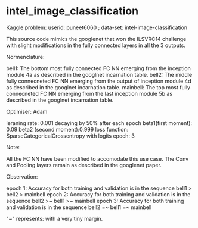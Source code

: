# intel_image_classification
Kaggle problem: userid: puneet6060 ; data-set: intel-image-classification

This source code mimics the googlenet that won the ILSVRC14 challenge with slight modifications in the fully connected layers in all the 3 outputs.

Normenclature:

bell1: The bottom most fully connected FC NN emerging from the inception module 4a as described in the googlnet incarnation table.
bell2: The middle fully connecneted FC NN emerging from the output of inception module 4d as described in the googlnet incarnation table.
mainbell: The top most fully connecneted FC NN emerging from the last inception module 5b as described in the googlnet incarnation table.

Optimiser: Adam

leraning rate: 0.001 decaying by 50% after each epoch
beta1(first moment): 0.09
beta2 (second moment):0.999
loss function: SparseCategoricalCrossentropy with logits
epoch: 3

Note:

All the FC NN have been modified to accomodate this use case.
The Conv and Pooling layers remain as described in the googlenet paper.


Observation:

epoch 1: Accuracy for both training and validation is in the sequence  bell1 > bell2 > mainbell
epoch 2: Accuracy for both training and validation is in the sequence  bell2 >~ bell1 >~ mainbell
epoch 3: Accuracy for both training and validation is in the sequence  bell2 =~ bell1 =~ mainbell

"~" represents: with a very tiny margin.

